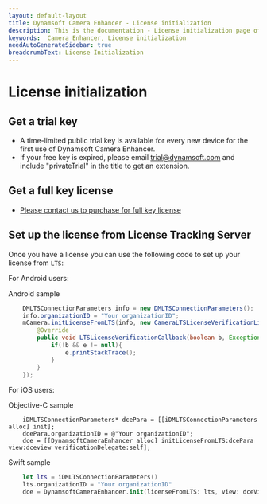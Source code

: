 ```yaml
---
layout: default-layout
title: Dynamsoft Camera Enhancer - License initialization
description: This is the documentation - License initialization page of Dynamsoft Camera Enhancer.
keywords:  Camera Enhancer, License initialization
needAutoGenerateSidebar: true
breadcrumbText: License Initialization
---
```

# License initialization

## Get a trial key

- A time-limited public trial key is available for every new device for the first use of Dynamsoft Camera Enhancer.
- If your free key is expired, please email trial@dynamsoft.com and include "privateTrial" in the title to get an extension.

## Get a full key license

- [Please contact us to purchase for full key license]({{site.contact-us}})

## Set up the license from License Tracking Server

Once you have a license you can use the following code to set up your license from `LTS`:

For Android users:

Android sample

```java
    DMLTSConnectionParameters info = new DMLTSConnectionParameters();
    info.organizationID = "Your organizationID";
    mCamera.initLicenseFromLTS(info, new CameraLTSLicenseVerificationListener() {
        @Override
        public void LTSLicenseVerificationCallback(boolean b, Exception e) {
            if(!b && e != null){
                e.printStackTrace();
            }
        }
    });
```

For iOS users:

Objective-C sample

```objc
    iDMLTSConnectionParameters* dcePara = [[iDMLTSConnectionParameters alloc] init];
    dcePara.organizationID = @"Your organizationID";
    dce = [[DynamsoftCameraEnhancer alloc] initLicenseFromLTS:dcePara view:dceview verificationDelegate:self];
```

Swift sample

```swift
    let lts = iDMLTSConnectionParameters()
    lts.organizationID = "Your organizationID"
    dce = DynamsoftCameraEnhancer.init(licenseFromLTS: lts, view: dceView, verificationDelegate: self)
```
